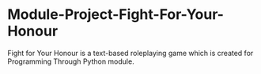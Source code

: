 # Module-Project-Fight-For-Your-Honour
Fight for Your Honour is a text-based roleplaying game which is created for Programming Through Python module.
